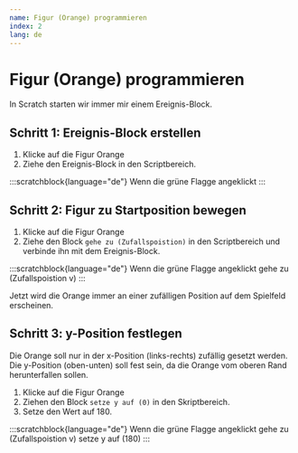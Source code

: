 ```yaml
---
name: Figur (Orange) programmieren
index: 2
lang: de
---
```


# Figur (Orange) programmieren

In Scratch starten wir immer mir einem Ereignis-Block.

## Schritt 1: Ereignis-Block erstellen

1. Klicke auf die Figur Orange
2. Ziehe den Ereignis-Block in den Scriptbereich.

:::scratchblock{language="de"}
Wenn die grüne Flagge angeklickt
:::

## Schritt 2: Figur zu Startposition bewegen

1. Klicke auf die Figur Orange
2. Ziehe den Block `gehe zu (Zufallspoistion)` in den Scriptbereich und verbinde ihn mit dem Ereignis-Block.

:::scratchblock{language="de"}
Wenn die grüne Flagge angeklickt
gehe zu (Zufallspoistion v)
:::

Jetzt wird die Orange immer an einer zufälligen Position auf dem Spielfeld erscheinen.

## Schritt 3: y-Position festlegen

Die Orange soll nur in der x-Position (links-rechts) zufällig gesetzt werden. Die y-Position (oben-unten) soll fest sein, da die Orange vom oberen Rand herunterfallen sollen.

1. Klicke auf die Figur Orange
2. Ziehen den Block `setze y auf (0)` in den Skriptbereich.
3. Setze den Wert auf 180.

:::scratchblock{language="de"}
Wenn die grüne Flagge angeklickt
gehe zu (Zufallspoistion v)
setze y auf (180)
:::